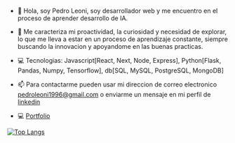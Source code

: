- 👋 Hola, soy Pedro Leoni, soy desarrollador web y me encuentro en el proceso de aprender desarrollo de IA. 

- 🌱 Me caracteriza mi proactividad, la curiosidad y necesidad de explorar, lo que me lleva a estar en un proceso de aprendizaje constante, siempre buscando la innovacion y apoyandome en las buenas practicas.

- 💻 Tecnologias: Javascript[React, Next, Node, Express], Python[Flask, Pandas, Numpy, Tensorflow], db[SQL, MySQL, PostgreSQL, MongoDB]

- 📫 Para contactarme pueden usar mi direccion de correo electronico pedroleoni1996@gmail.com o enviarme un mensaje en mi perfil de [linkedin](https://www.linkedin.com/in/pedro-leoni/)

- 💻 [Portfolio](https://pedro-leoni.vercel.app/)




[![Top Langs](https://github-readme-stats.vercel.app/api/top-langs/?username=pedro-leoni&layout=compact)](https://github.com/anuraghazra/github-readme-stats)
<!---
pedro-leoni/pedro-leoni is a ✨ special ✨ repository because its `README.md` (this file) appears on your GitHub profile.
You can click the Preview link to take a look at your changes.
--->

